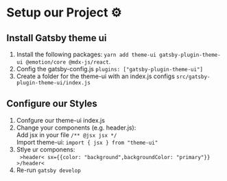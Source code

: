 # Setup our Project ⚙️

## Install Gatsby theme ui
<ol>
<li>Install the following packages: <code>yarn add theme-ui gatsby-plugin-theme-ui @emotion/core @mdx-js/react</code>.</li>
<li>Config the gatsby-config.js <code>plugins: ["gatsby-plugin-theme-ui"]</code></li>
<li>Create a folder for the theme-ui with an index.js configs <code>src/gatsby-plugin-theme-ui/index.js</code></li>
</ol>

## Configure our Styles
<ol>
<li>Confgure our theme-ui index.js</li>
<li>Change your components (e.g. header.js):</br>
Add jsx in your file <code>/** @jsx jsx */</code></br>
Import theme-ui: <code>import { jsx } from "theme-ui"</code>
<li>Stlye ur componens:</br>
<code> >header< sx={{color: "background",backgroundColor: "primary"}} >/header< </code>
</li>
<li>Re-run <code>gatsby develop</code></li>
</ol>